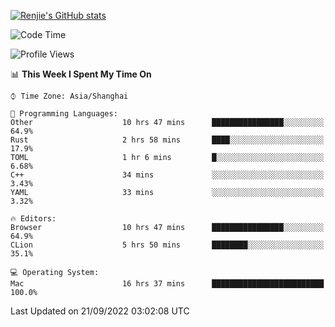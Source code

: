 [![Renjie's GitHub stats](https://github-readme-stats.vercel.app/api?username=liurenjie1024&show_icons=true&theme=chartreuse-dark)](https://github.com/anuraghazra/github-readme-stats)

<!--START_SECTION:waka-->
![Code Time](http://img.shields.io/badge/Code%20Time-170%20hrs%2011%20mins-blue)

![Profile Views](http://img.shields.io/badge/Profile%20Views-18-blue)

📊 **This Week I Spent My Time On** 

```text
⌚︎ Time Zone: Asia/Shanghai

💬 Programming Languages: 
Other                    10 hrs 47 mins      ████████████████░░░░░░░░░   64.9% 
Rust                     2 hrs 58 mins       ████░░░░░░░░░░░░░░░░░░░░░   17.9% 
TOML                     1 hr 6 mins         █░░░░░░░░░░░░░░░░░░░░░░░░   6.68% 
C++                      34 mins             ░░░░░░░░░░░░░░░░░░░░░░░░░   3.43% 
YAML                     33 mins             ░░░░░░░░░░░░░░░░░░░░░░░░░   3.32%

🔥 Editors: 
Browser                  10 hrs 47 mins      ████████████████░░░░░░░░░   64.9% 
CLion                    5 hrs 50 mins       ████████░░░░░░░░░░░░░░░░░   35.1%

💻 Operating System: 
Mac                      16 hrs 37 mins      █████████████████████████   100.0%

```


 Last Updated on 21/09/2022 03:02:08 UTC
<!--END_SECTION:waka-->

